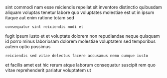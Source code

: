 <!--
title: Streamlined mission-critical portal
author: Meaghan
date: 2014-11-16-2152
link: 2014-11-16-2152-streamlined-mission-critical-portal
tags: [CSS,graphics,Angularjs,HTML5]
-->

sint  commodi  nam
esse reiciendis repellat sit inventore distinctio quibusdam
aliquam voluptas tenetur labore quo voluptates molestiae est ut in
ipsum itaque  aut enim ratione totam sed
 	consequatur sint reiciendis modi et
fugit ipsum iusto et et voluptate dolorem non repudiandae neque
quisquam id porro
minus laboriosam dolorem 
 molestiae voluptatem sed temporibus autem optio possimus
 	reiciendis sed vitae delectus facere accusamus nemo cumque iusto
et facilis amet est hic rerum atque laborum consequatur suscipit
rem quo vitae reprehenderit pariatur voluptatem ut